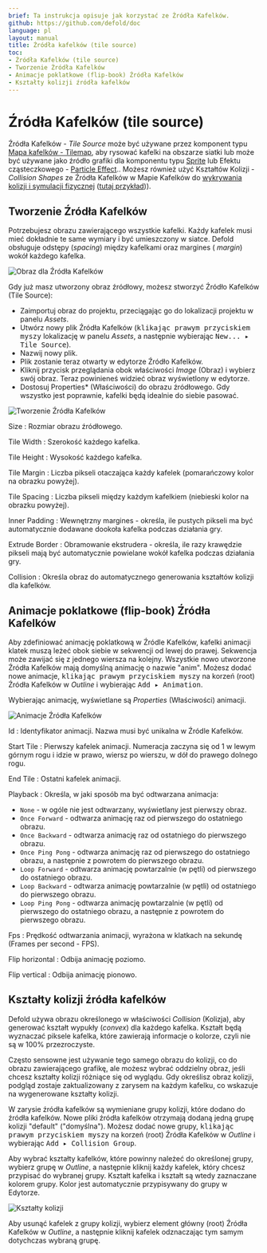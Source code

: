 ```yaml
---
brief: Ta instrukcja opisuje jak korzystać ze Źródła Kafelków.
github: https://github.com/defold/doc
language: pl
layout: manual
title: Źródła kafelków (tile source)
toc:
- Źródła Kafelków (tile source)
- Tworzenie Źródła Kafelków
- Animacje poklatkowe (flip-book) Źródła Kafelków
- Kształty kolizji źródła kafelków
---
```


# Źródła Kafelków (tile source)

Źródła Kafelków - *Tile Source* może być używane przez komponent typu [Mapa kafelków - Tilemap](/pl/manuals/tilemap), aby rysować kafelki na obszarze siatki lub może być używane jako źródło grafiki dla komponentu typu [Sprite](/pl/manuals/sprite) lub Efektu cząsteczkowego - [Particle Effect](/pl/manuals/particlefx).. Możesz również użyć Kształtów Kolizji - *Collision Shapes* ze Źródła Kafelków w Mapie Kafelków do [wykrywania kolizji i symulacji fizycznej](/pl/manuals/physics) ([tutaj przykład](/examples/tilemap/collisions/))).

## Tworzenie Źródła Kafelków

Potrzebujesz obrazu zawierającego wszystkie kafelki. Każdy kafelek musi mieć dokładnie te same wymiary i być umieszczony w siatce. Defold obsługuje odstępy (_spacing_) między kafelkami oraz margines ( _margin_) wokół każdego kafelka.

![Obraz dla Źródła Kafelków](/manuals/images/tilemap/small_map.png)

Gdy już masz utworzony obraz źródłowy, możesz stworzyć Źródło Kafelków (Tile Source):

- Zaimportuj obraz do projektu, przeciągając go do lokalizacji projektu w panelu *Assets*.
- Utwórz nowy plik Źródła Kafelków (<kbd>klikając prawym przyciskiem myszy</kbd> lokalizację w panelu *Assets*, a następnie wybierając <kbd>New... ▸ Tile Source</kbd>).
- Nazwij nowy plik.
- Plik zostanie teraz otwarty w edytorze Źródło Kafelków.
- Kliknij przycisk przeglądania obok właściwości *Image* (Obraz) i wybierz swój obraz. Teraz powinieneś widzieć obraz wyświetlony w edytorze.
- Dostosuj Properties* (Właściwości) do obrazu źródłowego. Gdy wszystko jest poprawnie, kafelki będą idealnie do siebie pasować.

![Tworzenie Źródła Kafelków](/manuals/images/tilemap/tilesource.png)

Size
: Rozmiar obrazu źródłowego.

Tile Width
: Szerokość każdego kafelka.

Tile Height
: Wysokość każdego kafelka.

Tile Margin
: Liczba pikseli otaczająca każdy kafelek (pomarańczowy kolor na obrazku powyżej).

Tile Spacing
: Liczba pikseli między każdym kafelkiem (niebieski kolor na obrazku powyżej).

Inner Padding
: Wewnętrzny margines - określa, ile pustych pikseli ma być automatycznie dodawane dookoła kafelka podczas działania gry.

Extrude Border
: Obramowanie ekstrudera - określa, ile razy krawędzie pikseli mają być automatycznie powielane wokół kafelka podczas działania gry.

Collision
: Określa obraz do automatycznego generowania kształtów kolizji dla kafelków.

## Animacje poklatkowe (flip-book) Źródła Kafelków

Aby zdefiniować animację poklatkową w Źródle Kafelków, kafelki animacji klatek muszą leżeć obok siebie w sekwencji od lewej do prawej. Sekwencja może zawijać się z jednego wiersza na kolejny. Wszystkie nowo utworzone Źródła Kafelków mają domyślną animację o nazwie "anim". Możesz dodać nowe animacje, <kbd>klikając prawym przyciskiem myszy</kbd> na korzeń (root) Źródła Kafelków w *Outline* i wybierając <kbd>Add ▸ Animation</kbd>.

Wybierając animację, wyświetlane są *Properties* (Właściwości) animacji.

![Animacje Źródła Kafelków](/manuals/images/tilemap/animation.png)

Id
: Identyfikator animacji. Nazwa musi być unikalna w Źródle Kafelków.

Start Tile
: Pierwszy kafelek animacji. Numeracja zaczyna się od 1 w lewym górnym rogu i idzie w prawo, wiersz po wierszu, w dół do prawego dolnego rogu.

End Tile
: Ostatni kafelek animacji.

Playback
: Określa, w jaki sposób ma być odtwarzana animacja:

  - `None` - w ogóle nie jest odtwarzany, wyświetlany jest pierwszy obraz.
  - `Once Forward` - odtwarza animację raz od pierwszego do ostatniego obrazu.
  - `Once Backward` - odtwarza animację raz od ostatniego do pierwszego obrazu.
  - `Once Ping Pong` - odtwarza animację raz od pierwszego do ostatniego obrazu, a następnie z powrotem do pierwszego obrazu.
  - `Loop Forward` - odtwarza animację powtarzalnie (w pętli) od pierwszego do ostatniego obrazu.
  - `Loop Backward` - odtwarza animację powtarzalnie (w pętli) od ostatniego do pierwszego obrazu.
  - `Loop Ping Pong` - odtwarza animację powtarzalnie (w pętli) od pierwszego do ostatniego obrazu, a następnie z powrotem do pierwszego obrazu.

Fps
: Prędkość odtwarzania animacji, wyrażona w klatkach na sekundę (Frames per second - FPS).

Flip horizontal
: Odbija animację poziomo.

Flip vertical
: Odbija animację pionowo.

## Kształty kolizji źródła kafelków

Defold używa obrazu określonego w właściwości *Collision* (Kolizja), aby generować kształt wypukły (_convex_) dla każdego kafelka. Kształt będą wyznaczać piksele kafelka, które zawierają informacje o kolorze, czyli nie są w 100% przezroczyste.

Często sensowne jest używanie tego samego obrazu do kolizji, co do obrazu zawierającego grafikę, ale możesz wybrać oddzielny obraz, jeśli chcesz kształty kolizji różniące się od wyglądu. Gdy określisz obraz kolizji, podgląd zostaje zaktualizowany z zarysem na każdym kafelku, co wskazuje na wygenerowane kształty kolizji.

W zarysie źródła kafelków są wymieniane grupy kolizji, które dodano do źródła kafelków. Nowe pliki źródła kafelków otrzymają dodaną jedną grupę kolizji "default" ("domyślna"). Możesz dodać nowe grupy, <kbd>klikając prawym przyciskiem myszy</kbd> na korzeń (root) Źródła Kafelków w *Outline* i wybierając <kbd>Add ▸ Collision Group</kbd>.

Aby wybrać kształty kafelków, które powinny należeć do określonej grupy, wybierz grupę w *Outline*, a następnie kliknij każdy kafelek, który chcesz przypisać do wybranej grupy. Kształt kafelka i kształt są wtedy zaznaczane kolorem grupy. Kolor jest automatycznie przypisywany do grupy w Edytorze.

![Kształty kolizji](/manuals/images/tilemap/collision.png)

Aby usunąć kafelek z grupy kolizji, wybierz element główny (root) Źródła Kafelków w *Outline*, a następnie kliknij kafelek odznaczając tym samym dotychczas wybraną grupę.